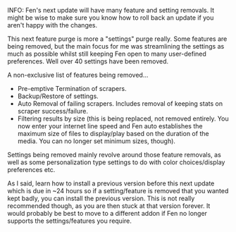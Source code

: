 
INFO:
Fen's next update will have many feature and setting removals. It might be wise to make sure you know how to roll back an update if you aren't happy with the changes.

This next feature purge is more a "settings" purge really. Some features are being removed, but the main focus for me was streamlining the settings as much as possible whilst still keeping Fen open to many user-defined preferences. Well over 40 settings have been removed.

A non-exclusive list of features being removed...
* Pre-emptive Termination of scrapers.
* Backup/Restore of settings.
* Auto Removal of failing scrapers. Includes removal of keeping stats on scraper success/failure.
* Filtering results by size (this is being replaced, not removed entirely. You now enter your internet line speed and Fen auto establishes the maximum size of files to display/play based on the duration of the media. You can no longer set minimum sizes, though).

Settings being removed mainly revolve around those feature removals, as well as some personalization type settings to do with color choices/display preferences etc.

As I said, learn how to install a previous version before this next update which is due in ~24 hours so if a setting/feature is removed that you wanted kept badly, you can install the previous version. This is not really recommended though, as you are then stuck at that version forever. It would probably be best to move to a different addon if Fen no longer supports the settings/features you require.
